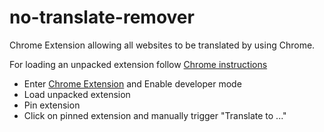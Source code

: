 # no-translate-remover
Chrome Extension allowing all websites to be translated by using Chrome.

For loading an unpacked extension follow [Chrome instructions](https://developer.chrome.com/docs/extensions/mv3/getstarted/development-basics/#load-unpacked) 
- Enter [Chrome Extension](chrome://extensions) and Enable developer mode
- Load unpacked extension
- Pin extension
- Click on pinned extension and manually trigger "Translate to ..."